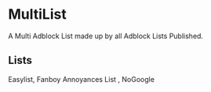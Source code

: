 # MultiList
A Multi Adblock List made up by all Adblock Lists Published.

## Lists
Easylist, Fanboy Annoyances List , NoGoogle
